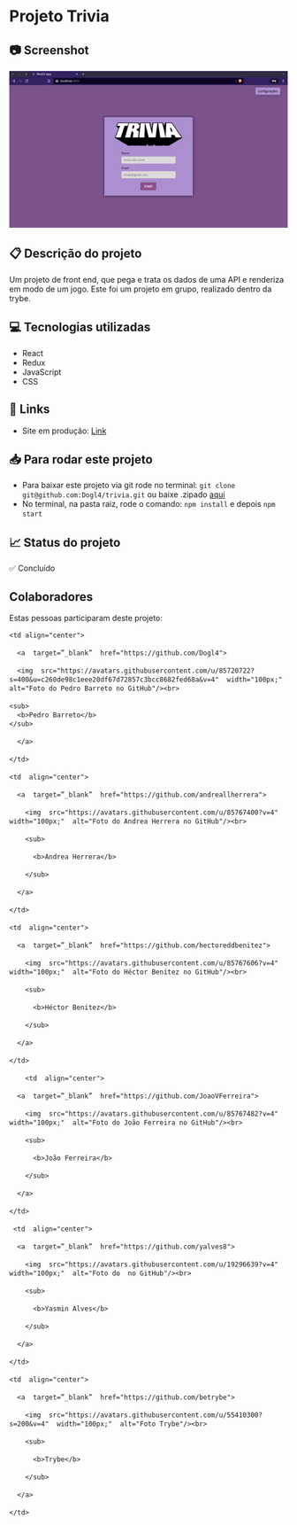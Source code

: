 


# Projeto Trivia

  ## 📷 Screenshot
![Screenshot](./trivia.gif)  

## 📋 Descrição do projeto

Um projeto de front end, que pega e trata os dados de uma API e renderiza em modo de um jogo. Este foi um projeto em grupo, realizado dentro da trybe. 

## 💻 Tecnologias utilizadas
- React
- Redux
- JavaScript
- CSS

## 🚀 Links

- Site em produção: [Link](https://dogl4.github.io/trivia/index.html) 

##  :inbox_tray: Para rodar este projeto
- Para baixar este projeto via git rode no terminal: `git clone git@github.com:Dogl4/trivia.git` ou baixe .zipado [aqui](https://github.com/Dogl4/trivia/archive/refs/heads/main.zip)
- No terminal, na pasta raiz, rode o comando: `npm install` e depois `npm start`
 
## 📈 Status do projeto

✅ Concluído

## Colaboradores

Estas pessoas participaram deste projeto:

<table>
  <tr  style="width:120px">

    <td align="center">

      <a  target=”_blank”  href="https://github.com/Dogl4">

      <img  src="https://avatars.githubusercontent.com/u/85720722?s=400&u=c260de98c1eee20df67d72857c3bcc8682fed68a&v=4"  width="100px;"  alt="Foto do Pedro Barreto no GitHub"/><br>

    <sub>
      <b>Pedro Barreto</b>
    </sub>

      </a>

    </td>

    <td  align="center">

      <a  target=”_blank”  href="https://github.com/andreallherrera">

        <img  src="https://avatars.githubusercontent.com/u/85767400?v=4"  width="100px;"  alt="Foto do Andrea Herrera no GitHub"/><br>

        <sub>

          <b>Andrea Herrera</b>

        </sub>

      </a>

    </td>

    <td  align="center">

      <a  target=”_blank”  href="https://github.com/hectoreddbenitez">

        <img  src="https://avatars.githubusercontent.com/u/85767606?v=4"  width="100px;"  alt="Foto do Héctor Benitez no GitHub"/><br>

        <sub>

          <b>Héctor Benitez</b>

        </sub>

      </a>

    </td>

        <td  align="center">

      <a  target=”_blank”  href="https://github.com/JoaoVFerreira">

        <img  src="https://avatars.githubusercontent.com/u/85767482?v=4"  width="100px;"  alt="Foto do João Ferreira no GitHub"/><br>

        <sub>

          <b>João Ferreira</b>

        </sub>

      </a>

    </td>

     <td  align="center">

      <a  target=”_blank”  href="https://github.com/yalves8">

        <img  src="https://avatars.githubusercontent.com/u/19296639?v=4"  width="100px;"  alt="Foto do  no GitHub"/><br>

        <sub>

          <b>Yasmin Alves</b>

        </sub>

      </a>

    </td>

    <td  align="center">

      <a  target=”_blank”  href="https://github.com/betrybe">

        <img  src="https://avatars.githubusercontent.com/u/55410300?s=200&v=4"  width="100px;"  alt="Foto Trybe"/><br>

        <sub>

          <b>Trybe</b>

        </sub>

      </a>

    </td>

</tr>
</table>

